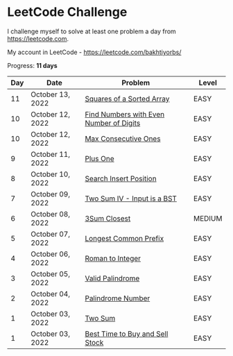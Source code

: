 # LeetCode Challenge
I challenge myself to solve at least one problem a day from https://leetcode.com. 

My account in LeetCode - https://leetcode.com/bakhtiyorbs/ 

Progress: **11 days**

| Day | Date             | Problem                                                                                                          | Level  |
|-----|------------------|------------------------------------------------------------------------------------------------------------------|--------|
| 11  | October 13, 2022 | [Squares of a Sorted Array](https://leetcode.com/problems/squares-of-a-sorted-array)                             | EASY   |
| 10  | October 12, 2022 | [Find Numbers with Even Number of Digits](https://leetcode.com/problems/find-numbers-with-even-number-of-digits) | EASY   |
| 10  | October 12, 2022 | [Max Consecutive Ones](https://leetcode.com/problems/max-consecutive-ones)                                       | EASY   |
| 9   | October 11, 2022 | [Plus One](https://leetcode.com/problems/plus-one)                                                               | EASY   |
| 8   | October 10, 2022 | [Search Insert Position](https://leetcode.com/problems/search-insert-position)                                   | EASY   |
| 7   | October 09, 2022 | [Two Sum IV - Input is a BST](https://leetcode.com/problems/two-sum-iv-input-is-a-bst)                           | EASY   |
| 6   | October 08, 2022 | [3Sum Closest](https://leetcode.com/problems/3sum-closest)                                                       | MEDIUM |
| 5   | October 07, 2022 | [Longest Common Prefix](https://leetcode.com/problems/longest-common-prefix)                                     | EASY   |
| 4   | October 06, 2022 | [Roman to Integer](https://leetcode.com/problems/roman-to-integer)                                               | EASY   |
| 3   | October 05, 2022 | [Valid Palindrome](https://leetcode.com/problems/valid-palindrome)                                               | EASY   |
| 2   | October 04, 2022 | [Palindrome Number](https://leetcode.com/problems/palindrome-number)                                             | EASY   |
| 1   | October 03, 2022 | [Two Sum](https://leetcode.com/problems/two-sum)                                                                 | EASY   |
| 1   | October 03, 2022 | [Best Time to Buy and Sell Stock](https://leetcode.com/problems/best-time-to-buy-and-sell-stock)                 | EASY   |
